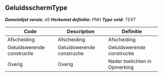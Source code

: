 ﻿## GeluidsschermType

*__Domeinlijst versie:__ d5*
*__Herkomst definitie:__ PNH*
*__Type veld:__ TEXT*

|__Code__ |__Description__ |__Definitie__	|
|	---	|	---	|   ---	| 
| Afscheiding | Afscheiding | Afscheiding |
| Geluidswerende constructie | Geluidswerende constructie | Geluidswerende constructie |
| Overig | Overig | Nader toelichten in Opmerking |
